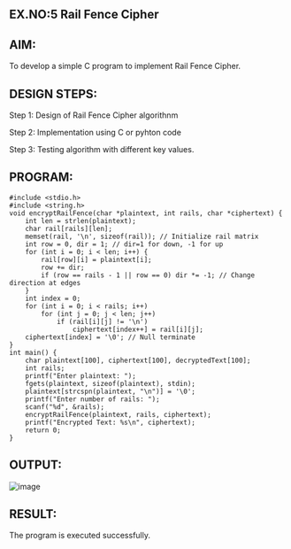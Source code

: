 ## EX.NO:5 Rail Fence Cipher

## AIM:
To develop a simple C program to implement Rail Fence Cipher.

## DESIGN STEPS:
Step 1:
Design of Rail Fence Cipher algorithnm

Step 2:
Implementation using C or pyhton code

Step 3:
Testing algorithm with different key values. 

## PROGRAM:
```
#include <stdio.h>
#include <string.h>
void encryptRailFence(char *plaintext, int rails, char *ciphertext) {
    int len = strlen(plaintext);
    char rail[rails][len];
    memset(rail, '\n', sizeof(rail)); // Initialize rail matrix
    int row = 0, dir = 1; // dir=1 for down, -1 for up
    for (int i = 0; i < len; i++) {
        rail[row][i] = plaintext[i];
        row += dir;
        if (row == rails - 1 || row == 0) dir *= -1; // Change direction at edges
    }
    int index = 0;
    for (int i = 0; i < rails; i++)
        for (int j = 0; j < len; j++)
            if (rail[i][j] != '\n')
                ciphertext[index++] = rail[i][j];
    ciphertext[index] = '\0'; // Null terminate
}
int main() {
    char plaintext[100], ciphertext[100], decryptedText[100];
    int rails;
    printf("Enter plaintext: ");
    fgets(plaintext, sizeof(plaintext), stdin);
    plaintext[strcspn(plaintext, "\n")] = '\0'; 
    printf("Enter number of rails: ");
    scanf("%d", &rails);
    encryptRailFence(plaintext, rails, ciphertext);
    printf("Encrypted Text: %s\n", ciphertext);
    return 0;
}

```

## OUTPUT:
![image](https://github.com/user-attachments/assets/37a6e449-4dcf-48f8-8956-dd2c0e79abc3)


## RESULT:
The program is executed successfully.
